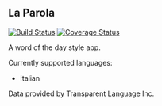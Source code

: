 La Parola
--------
[![Build Status](https://travis-ci.org/tvand7093/WordOfTheDay.svg)](https://travis-ci.org/tvand7093/WordOfTheDay)
[![Coverage Status](https://coveralls.io/repos/tvand7093/WordOfTheDay/badge.svg?branch=develop&service=github)](https://coveralls.io/github/tvand7093/WordOfTheDay?branch=develop)

A word of the day style app.

Currently supported languages:
 - Italian

Data provided by Transparent Language Inc.
